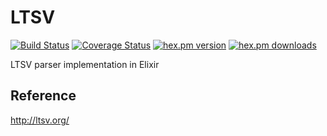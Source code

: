 LTSV
====

[![Build Status](https://travis-ci.org/ma2gedev/ltsvex.png?branch=master)](https://travis-ci.org/ma2gedev/ltsvex) [![Coverage Status](https://img.shields.io/coveralls/ma2gedev/ltsvex.svg)](https://coveralls.io/r/ma2gedev/ltsvex) [![hex.pm version](https://img.shields.io/hexpm/v/ltsv.svg)](https://hex.pm/packages/ltsv) [![hex.pm downloads](https://img.shields.io/hexpm/dt/ltsv.svg)](https://hex.pm/packages/ltsv)

LTSV parser implementation in Elixir

## Reference

http://ltsv.org/

